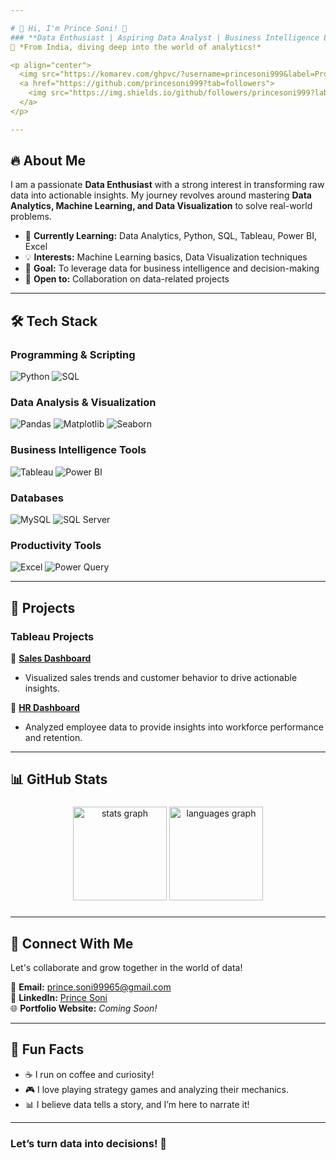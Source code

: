 ```yaml
---

# 🚀 Hi, I'm Prince Soni! 👋  
### **Data Enthusiast | Aspiring Data Analyst | Business Intelligence Explorer**  
📍 *From India, diving deep into the world of analytics!*  

<p align="center">
  <img src="https://komarev.com/ghpvc/?username=princesoni999&label=Profile%20Views&color=0e75b6&style=flat" alt="Profile Views" />
  <a href="https://github.com/princesoni999?tab=followers">
    <img src="https://img.shields.io/github/followers/princesoni999?label=Follow&style=social" alt="GitHub Followers">
  </a>
</p>

---
```


## 🔥 **About Me**  
I am a passionate **Data Enthusiast** with a strong interest in transforming raw data into actionable insights. My journey revolves around mastering **Data Analytics, Machine Learning, and Data Visualization** to solve real-world problems.  

- 🌱 **Currently Learning:** Data Analytics, Python, SQL, Tableau, Power BI, Excel  
- 💡 **Interests:** Machine Learning basics, Data Visualization techniques  
- 🎯 **Goal:** To leverage data for business intelligence and decision-making  
- 🤝 **Open to:** Collaboration on data-related projects  

---

## 🛠️ **Tech Stack**  

### **Programming & Scripting**  
![Python](https://img.shields.io/badge/Python-3776AB?style=for-the-badge&logo=python&logoColor=white)
![SQL](https://img.shields.io/badge/SQL-4479A1?style=for-the-badge&logo=mysql&logoColor=white)

### **Data Analysis & Visualization**  
![Pandas](https://img.shields.io/badge/Pandas-150458?style=for-the-badge&logo=pandas&logoColor=white)
![Matplotlib](https://img.shields.io/badge/Matplotlib-11557C?style=for-the-badge&logo=matplotlib&logoColor=white)
![Seaborn](https://img.shields.io/badge/Seaborn-4B77BE?style=for-the-badge)

### **Business Intelligence Tools**  
![Tableau](https://img.shields.io/badge/Tableau-E97627?style=for-the-badge&logo=tableau&logoColor=white)
![Power BI](https://img.shields.io/badge/Power_BI-F2C811?style=for-the-badge&logo=powerbi&logoColor=black)

### **Databases**  
![MySQL](https://img.shields.io/badge/MySQL-4479A1?style=for-the-badge&logo=mysql&logoColor=white)
![SQL Server](https://img.shields.io/badge/SQL_Server-CC2927?style=for-the-badge&logo=microsoft-sql-server&logoColor=white)

### **Productivity Tools**  
![Excel](https://img.shields.io/badge/Excel-217346?style=for-the-badge&logo=microsoft-excel&logoColor=white)
![Power Query](https://img.shields.io/badge/Power_Query-00B294?style=for-the-badge)

---

## 💼 **Projects**  

### **Tableau Projects**  
🔹 **[Sales Dashboard](https://public.tableau.com/app/profile/prince.soni1269/viz/Book1_17351390530370/CUSTOMERDASHBOARD)**  
- Visualized sales trends and customer behavior to drive actionable insights.  

🔹 **[HR Dashboard](https://public.tableau.com/app/profile/prince.soni1269/viz/HRDASHBOARD_17398692079930/HRSUMMARY)**  
- Analyzed employee data to provide insights into workforce performance and retention.  

---

## 📊 **GitHub Stats**  

###

<div align="center">
  <img src="https://github-readme-stats.vercel.app/api?username=princesoni999&hide_title=false&hide_rank=false&show_icons=true&include_all_commits=true&count_private=true&disable_animations=false&theme=radical&locale=en&hide_border=false" height="150" alt="stats graph"  />
  <img src="https://github-readme-stats.vercel.app/api/top-langs?username=princesoni999&locale=en&hide_title=false&layout=compact&card_width=320&langs_count=5&theme=radical&hide_border=false" height="150" alt="languages graph"  />
</div>

###

---

## 📩 **Connect With Me**  
Let's collaborate and grow together in the world of data!  

💌 **Email:** [prince.soni99965@gmail.com](mailto:prince.soni99965@gmail.com)  
🔗 **LinkedIn:** [Prince Soni](https://www.linkedin.com/in/princesoni999)  
🌐 **Portfolio Website:** *Coming Soon!*  

---

## 🎉 **Fun Facts**  
- ☕ I run on coffee and curiosity!  
- 🎮 I love playing strategy games and analyzing their mechanics.  
- 📊 I believe data tells a story, and I’m here to narrate it!  

---

### **Let’s turn data into decisions!** 🚀  


